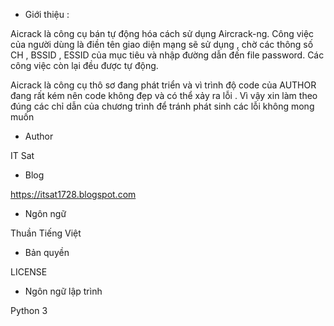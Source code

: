 * Giới thiệu :

Aicrack là công cụ bán tự động hóa cách sử dụng Aircrack-ng. Công việc của người dùng là điền tên giao diện mạng sẽ sử dụng , chờ các thông số CH , BSSID , ESSID của mục tiêu và nhập đường dẫn đến file password. Các công việc còn lại đều được tự động.

Aicrack là công cụ thô sơ đang phát triển và vì trình độ code của AUTHOR đang rất kém nên code không đẹp và có thể xảy ra lỗi . Vì vậy xin làm theo đúng các chỉ dẫn của chương trình để tránh phát sinh các lỗi không mong muốn

* Author 

IT Sat

* Blog 

https://itsat1728.blogspot.com

* Ngôn ngữ 

Thuần Tiếng Việt 

* Bản quyền

LICENSE

* Ngôn ngữ lập trình 

Python 3

